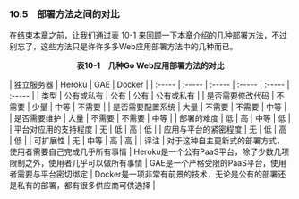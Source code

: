### 10.5　部署方法之间的对比

在结束本章之前，让我们通过表 10-1 来回顾一下本章介绍的几种部署方法，不过别忘了，这些方法只是许许多多Web应用部署方法中的几种而已。

<center class="my_markdown"><b class="my_markdown">表10-1　几种Go Web应用部署方法的对比</b></center>

| 独立服务器 | Heroku | GAE | Docker |
| :-----  | :-----  | :-----  | :-----  | :-----  | :-----  |
| 类型 | 公有或私有 | 公有 | 公有 | 公有或私有 |
| 是否需要修改代码 | 不需要 | 少量 | 中等 | 不需要 |
| 是否需要配置系统 | 大量 | 不需要 | 不需要 | 中等 |
| 是否需要维护 | 大量 | 不需要 | 不需要 | 中等 |
| 部署的难度 | 低 | 高 | 中等 | 低 |
| 平台对应用的支持程度 | 无 | 低 | 高 | 低 |
| 应用与平台的紧密程度 | 无 | 低 | 高 | 低 |
| 可扩展性 | 无 | 中等 | 高 | 高 |
| 评注 | 对于这种自主更新式的部署方式，使用者需要自己完成几乎所有事情 | Heroku是一个公有PaaS平台，除了少数几项限制之外，使用者几乎可以做所有事情 | GAE是一个严格受限的PaaS平台，使用者需要与平台密切绑定 | Docker是一项非常有前景的技术，无论是公有的部署还是私有的部署，都有很多供应商可供选择 |

